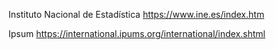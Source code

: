 Instituto Nacional de Estadística
https://www.ine.es/index.htm


Ipsum
https://international.ipums.org/international/index.shtml
